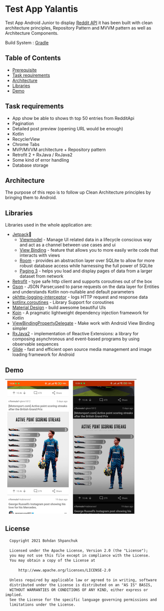 
# Test App Yalantis

Test App Android Junior to display [Reddit API](https://www.reddit.com/dev/api/) it has been built with clean architecture principles, Repository Pattern and MVVM
pattern as well as Architecture Components.

Build System : [Gradle](https://gradle.org/)

## Table of Contents

- [Prerequisite](#prerequisite)
- [Task requirements](#task-requirements)
- [Architecture](#architecture)
- [Libraries](#libraries)
- [Demo](#demo)

## Task requirements
- App show be able to shows th top 50 entries from RedditApi
- Pagination
- Detailed post preview (opening URL would be enough)
- Kotlin
-	RecyclerView
-	Chrome Tabs
-	MVP/MVVM architecture + Repository pattern
-	Retrofit 2 + RxJava / RxJava2
-	Some kind of error handling
-	Database storage

## Architecture

The purpose of this repo is to follow up Clean Architecture principles by bringing them to Android.

## Libraries

Libraries used in the whole application are:

- [Jetpack](https://developer.android.com/jetpack)🚀
  - [Viewmodel](https://developer.android.com/topic/libraries/architecture/viewmodel) - Manage UI related data in a lifecycle conscious way 
  and act as a channel between use cases and ui
  - [View Binding](https://developer.android.com/topic/libraries/view-binding) -  feature that allows you to more easily write code that interacts with views
  - [Room](https://developer.android.com/jetpack/androidx/releases/room) -  provides an abstraction layer over SQLite to allow for more robust database access while harnessing the full power of SQLite
  - [Paging 3](https://developer.android.com/topic/libraries/architecture/paging/v3-overview) -  helps you load and display pages of data from a larger dataset from network
- [Retrofit](https://square.github.io/retrofit/) - type safe http client 
and supports coroutines out of the box
- [Gson](https://github.com/google/gson) - JSON Parser,used to parse 
requests on the data layer for Entities and understands Kotlin non-nullable 
and default parameters
- [okhttp-logging-interceptor](https://github.com/square/okhttp/blob/master/okhttp-logging-interceptor/README.md) - logs HTTP request and response data
- [kotlinx.coroutines](https://github.com/Kotlin/kotlinx.coroutines) - Library Support for coroutines
- [Material Design](https://material.io/develop/android/docs/getting-started/) - build awesome beautiful UIs
- [Koin](https://github.com/InsertKoinIO/koin) - A pragmatic lightweight dependency injection framework for Kotlin
- [ViewBindingPropertyDelegate](https://github.com/kirich1409/ViewBindingPropertyDelegate) - Make work with Android View Binding simpler
- [RxJava2](https://github.com/ReactiveX/RxJava) -  implementation of Reactive Extensions: a library for composing asynchronous and event-based programs by using observable sequences
- [Glide](https://github.com/bumptech/glide) -  fast and efficient open source media management and image loading framework for Android


## Demo

|<img src="art/screen1.jpg" width=200/>|<img src="art/screen2.jpg" width=200/>|
|:----:|:----:|


## License

 ```
   Copyright 2021 Bohdan Shpanchuk
   
   Licensed under the Apache License, Version 2.0 (the "License");
   you may not use this file except in compliance with the License.
   You may obtain a copy of the License at

       http://www.apache.org/licenses/LICENSE-2.0

   Unless required by applicable law or agreed to in writing, software
   distributed under the License is distributed on an "AS IS" BASIS,
   WITHOUT WARRANTIES OR CONDITIONS OF ANY KIND, either express or implied.
   See the License for the specific language governing permissions and
   limitations under the License.
 ```
